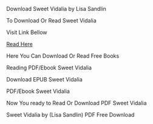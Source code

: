 Download Sweet Vidalia by Lisa Sandlin

To Download Or Read Sweet Vidalia

Visit Link Bellow

[Read Here](https://mobionlines.web.app/mine/210594691-sweet-vidalia)

Here You Can Download Or Read Free Books

Reading PDF/Ebook Sweet Vidalia

Download EPUB Sweet Vidalia

PDF/Ebook Sweet Vidalia

Now You ready to Read Or Download PDF Sweet Vidalia

Sweet Vidalia by (Lisa Sandlin) PDF Free Download
